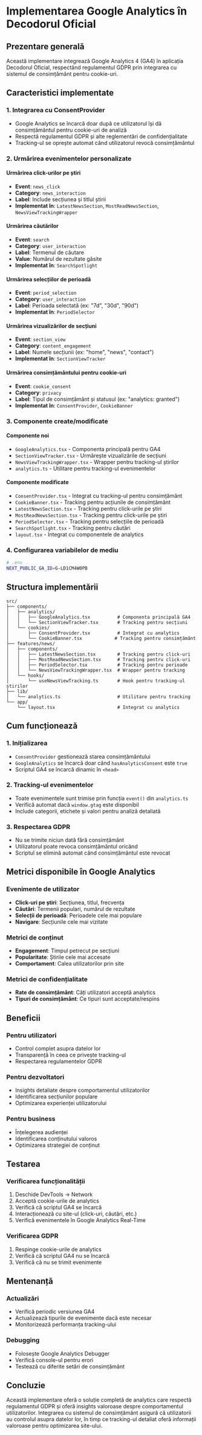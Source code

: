# Implementarea Google Analytics în Decodorul Oficial

## Prezentare generală

Această implementare integrează Google Analytics 4 (GA4) în aplicația Decodorul Oficial, respectând regulamentul GDPR prin integrarea cu sistemul de consimțământ pentru cookie-uri.

## Caracteristici implementate

### 1. Integrarea cu ConsentProvider
- Google Analytics se încarcă doar după ce utilizatorul își dă consimțământul pentru cookie-uri de analiză
- Respectă regulamentul GDPR și alte reglementări de confidențialitate
- Tracking-ul se oprește automat când utilizatorul revocă consimțământul

### 2. Urmărirea evenimentelor personalizate

#### Urmărirea click-urilor pe știri
- **Event**: `news_click`
- **Category**: `news_interaction`
- **Label**: Include secțiunea și titlul știrii
- **Implementat în**: `LatestNewsSection`, `MostReadNewsSection`, `NewsViewTrackingWrapper`

#### Urmărirea căutărilor
- **Event**: `search`
- **Category**: `user_interaction`
- **Label**: Termenul de căutare
- **Value**: Numărul de rezultate găsite
- **Implementat în**: `SearchSpotlight`

#### Urmărirea selecțiilor de perioadă
- **Event**: `period_selection`
- **Category**: `user_interaction`
- **Label**: Perioada selectată (ex: "7d", "30d", "90d")
- **Implementat în**: `PeriodSelector`

#### Urmărirea vizualizărilor de secțiuni
- **Event**: `section_view`
- **Category**: `content_engagement`
- **Label**: Numele secțiunii (ex: "home", "news", "contact")
- **Implementat în**: `SectionViewTracker`

#### Urmărirea consimțământului pentru cookie-uri
- **Event**: `cookie_consent`
- **Category**: `privacy`
- **Label**: Tipul de consimțământ și statusul (ex: "analytics: granted")
- **Implementat în**: `ConsentProvider`, `CookieBanner`

### 3. Componente create/modificate

#### Componente noi
- `GoogleAnalytics.tsx` - Componenta principală pentru GA4
- `SectionViewTracker.tsx` - Urmărește vizualizările de secțiuni
- `NewsViewTrackingWrapper.tsx` - Wrapper pentru tracking-ul știrilor
- `analytics.ts` - Utilitare pentru tracking-ul evenimentelor

#### Componente modificate
- `ConsentProvider.tsx` - Integrat cu tracking-ul pentru consimțământ
- `CookieBanner.tsx` - Tracking pentru acțiunile de consimțământ
- `LatestNewsSection.tsx` - Tracking pentru click-urile pe știri
- `MostReadNewsSection.tsx` - Tracking pentru click-urile pe știri
- `PeriodSelector.tsx` - Tracking pentru selecțiile de perioadă
- `SearchSpotlight.tsx` - Tracking pentru căutări
- `layout.tsx` - Integrat cu componentele de analytics

### 4. Configurarea variabilelor de mediu

```bash
# .env
NEXT_PUBLIC_GA_ID=G-LD1CM4W0PB
```

## Structura implementării

```
src/
├── components/
│   ├── analytics/
│   │   ├── GoogleAnalytics.tsx          # Componenta principală GA4
│   │   └── SectionViewTracker.tsx       # Tracking pentru secțiuni
│   └── cookies/
│       ├── ConsentProvider.tsx          # Integrat cu analytics
│       └── CookieBanner.tsx            # Tracking pentru consimțământ
├── features/news/
│   ├── components/
│   │   ├── LatestNewsSection.tsx        # Tracking pentru click-uri
│   │   ├── MostReadNewsSection.tsx      # Tracking pentru click-uri
│   │   ├── PeriodSelector.tsx           # Tracking pentru perioade
│   │   └── NewsViewTrackingWrapper.tsx  # Wrapper pentru tracking
│   └── hooks/
│       └── useNewsViewTracking.ts       # Hook pentru tracking-ul știrilor
├── lib/
│   └── analytics.ts                     # Utilitare pentru tracking
└── app/
    └── layout.tsx                       # Integrat cu analytics
```

## Cum funcționează

### 1. Inițializarea
- `ConsentProvider` gestionează starea consimțământului
- `GoogleAnalytics` se încarcă doar când `hasAnalyticsConsent` este `true`
- Scriptul GA4 se încarcă dinamic în `<head>`

### 2. Tracking-ul evenimentelor
- Toate evenimentele sunt trimise prin funcția `event()` din `analytics.ts`
- Verifică automat dacă `window.gtag` este disponibil
- Include categorii, etichete și valori pentru analiză detaliată

### 3. Respectarea GDPR
- Nu se trimite niciun dată fără consimțământ
- Utilizatorul poate revoca consimțământul oricând
- Scriptul se elimină automat când consimțământul este revocat

## Metrici disponibile în Google Analytics

### Evenimente de utilizator
- **Click-uri pe știri**: Secțiunea, titlul, frecvența
- **Căutări**: Termenii populari, numărul de rezultate
- **Selecții de perioadă**: Perioadele cele mai populare
- **Navigare**: Secțiunile cele mai vizitate

### Metrici de conținut
- **Engagement**: Timpul petrecut pe secțiuni
- **Popularitate**: Știrile cele mai accesate
- **Comportament**: Calea utilizatorilor prin site

### Metrici de confidențialitate
- **Rate de consimțământ**: Câți utilizatori acceptă analytics
- **Tipuri de consimțământ**: Ce tipuri sunt acceptate/respins

## Beneficii

### Pentru utilizatori
- Control complet asupra datelor lor
- Transparență în ceea ce privește tracking-ul
- Respectarea regulamentelor GDPR

### Pentru dezvoltatori
- Insights detaliate despre comportamentul utilizatorilor
- Identificarea secțiunilor populare
- Optimizarea experienței utilizatorului

### Pentru business
- Înțelegerea audienței
- Identificarea conținutului valoros
- Optimizarea strategiei de conținut

## Testarea

### Verificarea funcționalității
1. Deschide DevTools → Network
2. Acceptă cookie-urile de analytics
3. Verifică că scriptul GA4 se încarcă
4. Interacționează cu site-ul (click-uri, căutări, etc.)
5. Verifică evenimentele în Google Analytics Real-Time

### Verificarea GDPR
1. Respinge cookie-urile de analytics
2. Verifică că scriptul GA4 nu se încarcă
3. Verifică că nu se trimit evenimente

## Mentenanță

### Actualizări
- Verifică periodic versiunea GA4
- Actualizează tipurile de evenimente dacă este necesar
- Monitorizează performanța tracking-ului

### Debugging
- Folosește Google Analytics Debugger
- Verifică console-ul pentru erori
- Testează cu diferite setări de consimțământ

## Concluzie

Această implementare oferă o soluție completă de analytics care respectă regulamentul GDPR și oferă insights valoroase despre comportamentul utilizatorilor. Integrarea cu sistemul de consimțământ asigură că utilizatorii au controlul asupra datelor lor, în timp ce tracking-ul detaliat oferă informații valoroase pentru optimizarea site-ului.
